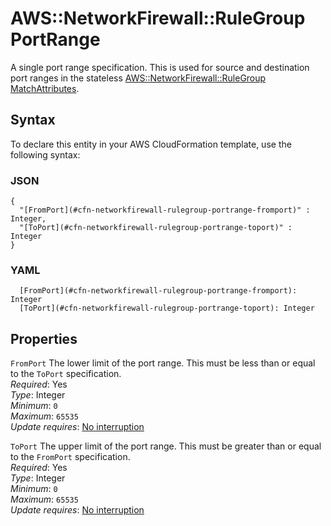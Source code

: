 # AWS::NetworkFirewall::RuleGroup PortRange<a name="aws-properties-networkfirewall-rulegroup-portrange"></a>

A single port range specification\. This is used for source and destination port ranges in the stateless [AWS::NetworkFirewall::RuleGroup MatchAttributes](aws-properties-networkfirewall-rulegroup-matchattributes.md)\.

## Syntax<a name="aws-properties-networkfirewall-rulegroup-portrange-syntax"></a>

To declare this entity in your AWS CloudFormation template, use the following syntax:

### JSON<a name="aws-properties-networkfirewall-rulegroup-portrange-syntax.json"></a>

```
{
  "[FromPort](#cfn-networkfirewall-rulegroup-portrange-fromport)" : Integer,
  "[ToPort](#cfn-networkfirewall-rulegroup-portrange-toport)" : Integer
}
```

### YAML<a name="aws-properties-networkfirewall-rulegroup-portrange-syntax.yaml"></a>

```
  [FromPort](#cfn-networkfirewall-rulegroup-portrange-fromport): Integer
  [ToPort](#cfn-networkfirewall-rulegroup-portrange-toport): Integer
```

## Properties<a name="aws-properties-networkfirewall-rulegroup-portrange-properties"></a>

`FromPort` <a name="cfn-networkfirewall-rulegroup-portrange-fromport"></a>
The lower limit of the port range\. This must be less than or equal to the `ToPort` specification\.  
_Required_: Yes  
_Type_: Integer  
_Minimum_: `0`  
_Maximum_: `65535`  
_Update requires_: [No interruption](https://docs.aws.amazon.com/AWSCloudFormation/latest/UserGuide/using-cfn-updating-stacks-update-behaviors.html#update-no-interrupt)

`ToPort` <a name="cfn-networkfirewall-rulegroup-portrange-toport"></a>
The upper limit of the port range\. This must be greater than or equal to the `FromPort` specification\.  
_Required_: Yes  
_Type_: Integer  
_Minimum_: `0`  
_Maximum_: `65535`  
_Update requires_: [No interruption](https://docs.aws.amazon.com/AWSCloudFormation/latest/UserGuide/using-cfn-updating-stacks-update-behaviors.html#update-no-interrupt)
